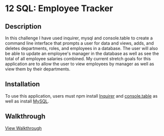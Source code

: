 # 12 SQL: Employee Tracker

## Description
In this challenge I have used inquirer, mysql and console.table to create a command line interface that prompts a user for data and views, adds, and deletes departments, roles, and employees in a database. The user will also be able to update an employee's manager in the database as well as see the total of all employee salaries combined. My current stretch goals for this application are to allow the user to view employees by manager as well as view them by their departments.

## Installation
To use this application, users must npm install <a href="https://www.npmjs.com/package/inquirer">Inquirer</a> and <a href="https://www.npmjs.com/package/console.table">console.table</a> as well as install <a href="https://coding-boot-camp.github.io/full-stack/mysql/mysql-installation-guide">MySQL</a>.

## Walkthrough 
<a href="https://drive.google.com/file/d/1AmvgNC4SFfPonBIA-ufNyzDFIg0vaSgj/view">View Walkthrough</a>







